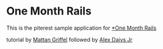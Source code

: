 # One Month Rails

This is the piterest sample application for
[*One Month Rails](http://onemonthrails.com)

tutorial by [Mattan Griffel](http://mattgriffel.com)
followed by [Alex Daivs Jr](http://alexdavisjr.com)
